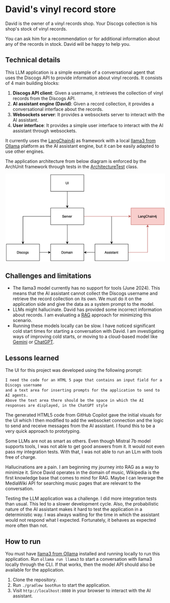 # David's vinyl record store

David is the owner of a vinyl records shop. Your Discogs collection is his shop's stock of vinyl records.

You can ask him for a recommendation or for additional information about any of the records in stock. 
David will be happy to help you.

## Technical details

This LLM application is a simple example of a conversational agent that uses the Discogs API to provide information about vinyl records.
It consists of 4 main building blocks:

1. **Discogs API client**: Given a username, it retrieves the collection of vinyl records from the Discogs API.
2. **AI assistant engine (David)**: Given a record collection, it provides a conversational interface about the records.
3. **Websockets server**: It provides a websockets server to interact with the AI assistant.
4. **User interface**: It provides a simple user interface to interact with the AI assistant through websockets.

It currently uses the [LangChain4j](https://docs.langchain4j.dev) as framework with a local [llama3 from Ollama](https://ollama.com/library/llama3) platform as the AI assistant engine, but it can be easily adapted to use other engines.

The application architecture from below diagram is enforced by the ArchUnit framework through tests in the [ArchitectureTest](src/test/kotlin/io/github/gprindevelopment/recommender/ArchitectureTest.kt) class.

![Architecture diagram](assets/vinyl-recommender-architecture.png)

## Challenges and limitations

* The llama3 model currently has no support for tools (June 2024). This means that the AI assistant cannot collect the Discogs username and retrieve the record collection on its own. We must do it on the application side and give the data as a system prompt to the model.
* LLMs might hallucinate. David has provided some incorrect information about records. I am evaluating a [RAG](https://docs.langchain4j.dev/tutorials/rag) approach for minimizing this scenario.
* Running these models locally can be slow. I have noticed significant cold start times for starting a conversation with David. I am investigating ways of improving cold starts, or moving to a cloud-based model like [Gemini](https://gemini.google.com/) or [ChatGPT](https://chatgpt.com).

## Lessons learned

The UI for this project was developed using the following prompt:

```
I need the code for an HTML 5 page that contains an input field for a Discogs username 
and a text area for inserting prompts for the application to send to AI agents. 
Above the text area there should be the space in which the AI responses are displayed, in the ChatGPT style
```

The generated HTML5 code from GitHub Copilot gave the initial visuals for the UI 
which I then modified to add the websocket connection and the logic to send and receive messages from the AI assistant.
I found this to be a very quick approach to prototyping.

Some LLMs are not as smart as others. Even though Mistral 7b model supports tools, 
I was not able to get good answers from it. It would not even pass my integration tests.
With that, I was not able to run an LLm with tools free of charge.

Hallucinations are a pain. I am beginning my journey into RAG as a way to minimize it.
Since David operates in the domain of music, Wikipedia is the first knowledge base that comes to mind for RAG.
Maybe I can leverage the MediaWiki API for searching music pages that are relevant to the conversation.

Testing the LLM application was a challenge. I did more integration tests than usual. This led to a slower development cycle.
Also, the probabilistic nature of the AI assistant makes it hard to test the application in a deterministic way.
I was always waiting for the time in which the assistant would not respond what I expected. Fortunately, it behaves as expected more often than not.

## How to run

You must have [llama3 from Ollama](https://ollama.com/library/llama3) installed and running locally to run this application.
Run `ollama run llama3` to start a conversation with llama3 locally through the CLI. If that works, then the model API should also be available for the application.

1. Clone the repository.
2. Run `./gradlew bootRun` to start the application.
3. Visit `http://localhost:8080` in your browser to interact with the AI assistant.

